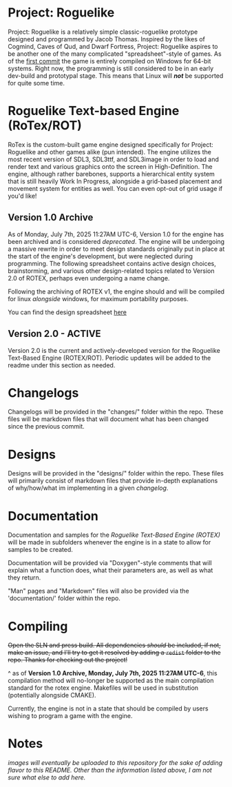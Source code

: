 # Project: Roguelike
Project: Roguelike is a relatively simple classic-roguelike prototype designed and programmed by Jacob Thomas. Inspired by the likes of Cogmind, Caves of Qud, and Dwarf Fortress, Project: Roguelike aspires to be another one of the many complicated "spreadsheet"-style of games.
As of the [first commit](https://github.com/jaythom2723/Project-Roguelike/commit/61038cfb1929a1a146e1560ab1487df37aec1088) the game is entirely compiled on Windows for 64-bit systems. Right now, the programming is still considered to be in an early dev-build and prototypal stage. This means that Linux will ***not*** be supported for quite some time.

# Roguelike Text-based Engine (RoTex/ROT)
RoTex is the custom-built game engine designed specifically for Project: Roguelike and other games alike (pun intended). The engine utilizes the most recent version of SDL3, SDL3ttf, and SDL3image in order to load and render text and various graphics onto the screen in High-Definition.
The engine, although rather barebones, supports a hierarchical entity system that is still heavily Work In Progress, alongside a grid-based placement and movement system for entities as well. You can even opt-out of grid usage if you'd like!

## Version 1.0 Archive
As of Monday, July 7th, 2025 11:27AM UTC-6, Version 1.0 for the engine has been archived and is considered *deprecated*. The engine will be undergoing a massive rewrite in order to meet design standards originally put in place at the start of the engine's development, but were neglected during programming. The following spreadsheet contains active design choices, brainstorming, and various other design-related topics related to Version 2.0 of ROTEX, perhaps even undergoing a name change.

Following the archiving of ROTEX v1, the engine should and will be compiled for linux *alongside* windows, for maximum portability purposes.

You can find the design spreadsheet [here](https://docs.google.com/spreadsheets/d/1Rv2bZHbDGYM2H6CBl9pF2B9HfRL5sjF3i0Gswf3lkiM/edit?usp=sharing)

## Version 2.0 - ACTIVE
Version 2.0 is the current and actively-developed version for the Roguelike Text-Based Engine (ROTEX/ROT). Periodic updates will be added to the readme under this section as needed.

# Changelogs
Changelogs will be provided in the "changes/" folder within the repo. These files will be markdown files that will document what has been changed since the previous commit.

# Designs
Designs will be provided in the "designs/" folder within the repo. These files will primarily consist of markdown files that provide in-depth explanations of why/how/what im implementing in a given *changelog*.

# Documentation
Documentation and samples for the *Roguelike Text-Based Engine (ROTEX)* will be made in subfolders whenever the engine is in a state to allow for samples to be created.

Documentation will be provided via "Doxygen"-style comments that will explain what a function does, what their parameters are, as well as what they return.

"Man" pages and "Markdown" files will also be provided via the 'documentation/' folder within the repo.

# Compiling
~~Open the SLN and press build. All dependencies *should* be included, if not, make an issue, and I'll try to get it resolved by adding a `redist` folder to the repo. Thanks for checking out the project!~~

^ as of **Version 1.0 Archive, Monday, July 7th, 2025 11:27AM UTC-6**, this compilation method will no-longer be supported as the main compilation standard for the rotex engine. Makefiles will be used in substitution (potentially alongside CMAKE).

Currently, the engine is not in a state that should be compiled by users wishing to program a game with the engine.

# Notes
*images will eventually be uploaded to this repository for the sake of adding flavor to this README. Other than the information listed above, I am not sure what else to add here.*